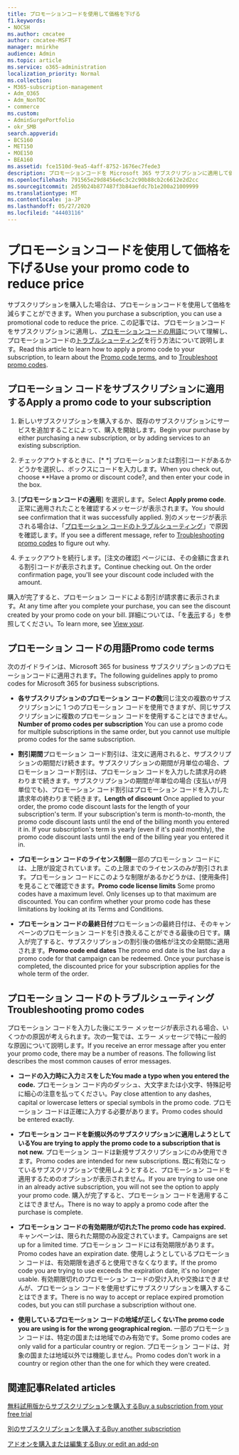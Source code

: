 ```yaml
---
title: プロモーションコードを使用して価格を下げる
f1.keywords:
- NOCSH
ms.author: cmcatee
author: cmcatee-MSFT
manager: mnirkhe
audience: Admin
ms.topic: article
ms.service: o365-administration
localization_priority: Normal
ms.collection:
- M365-subscription-management
- Adm_O365
- Adm_NonTOC
- commerce
ms.custom:
- AdminSurgePortfolio
- okr_SMB
search.appverid:
- BCS160
- MET150
- MOE150
- BEA160
ms.assetid: fce1510d-9ea5-4aff-8752-1676ec7fede3
description: プロモーションコードを Microsoft 365 サブスクリプションに適用して価格を下げる方法、およびエラーが発生した場合にプロモーションコードのトラブルシューティングを行う方法について説明します。
ms.openlocfilehash: 791565e29d8456e6c3c2c90b88cb2c6612e2d2cc
ms.sourcegitcommit: 2d59b24b877487f3b84aefdc7b1e200a21009999
ms.translationtype: MT
ms.contentlocale: ja-JP
ms.lasthandoff: 05/27/2020
ms.locfileid: "44403116"
---
```

# <a name="use-your-promo-code-to-reduce-price"></a><span data-ttu-id="94b02-103">プロモーションコードを使用して価格を下げる</span><span class="sxs-lookup"><span data-stu-id="94b02-103">Use your promo code to reduce price</span></span>

<span data-ttu-id="94b02-104">サブスクリプションを購入した場合は、プロモーションコードを使用して価格を減らすことができます。</span><span class="sxs-lookup"><span data-stu-id="94b02-104">When you purchase a subscription, you can use a promotional code to reduce the price.</span></span> <span data-ttu-id="94b02-105">この記事では、プロモーションコードをサブスクリプションに適用し、[プロモーションコードの用語](#promo-code-terms)について理解し、プロモーションコードの[トラブルシューティング](#troubleshooting-promo-codes)を行う方法について説明します。</span><span class="sxs-lookup"><span data-stu-id="94b02-105">Read this article to learn how to apply a promo code to your subscription, to learn about the [Promo code terms](#promo-code-terms), and to [Troubleshoot promo codes](#troubleshooting-promo-codes).</span></span>
  
## <a name="apply-a-promo-code-to-your-subscription"></a><span data-ttu-id="94b02-106">プロモーション コードをサブスクリプションに適用する</span><span class="sxs-lookup"><span data-stu-id="94b02-106">Apply a promo code to your subscription</span></span>

1. <span data-ttu-id="94b02-107">新しいサブスクリプションを購入するか、既存のサブスクリプションにサービスを追加することによって、購入を開始します。</span><span class="sxs-lookup"><span data-stu-id="94b02-107">Begin your purchase by either purchasing a new subscription, or by adding services to an existing subscription.</span></span>
    
2. <span data-ttu-id="94b02-108">チェックアウトするときに、[\* \*] プロモーションまたは割引コードがあるかどうかを選択し、ボックスにコードを入力します。</span><span class="sxs-lookup"><span data-stu-id="94b02-108">When you check out, choose \*\*Have a promo or discount code?, and then enter your code in the box.</span></span> 
  
3. <span data-ttu-id="94b02-109">[**プロモーションコードの適用**] を選択します。</span><span class="sxs-lookup"><span data-stu-id="94b02-109">Select **Apply promo code**.</span></span> <span data-ttu-id="94b02-110">正常に適用されたことを確認するメッセージが表示されます。</span><span class="sxs-lookup"><span data-stu-id="94b02-110">You should see confirmation that it was successfully applied.</span></span> <span data-ttu-id="94b02-111">別のメッセージが表示される場合は、「[プロモーション コードのトラブルシューティング](#troubleshooting-promo-codes)」で原因を確認します。</span><span class="sxs-lookup"><span data-stu-id="94b02-111">If you see a different message, refer to [Troubleshooting promo codes](#troubleshooting-promo-codes) to figure out why.</span></span> 
    
4. <span data-ttu-id="94b02-112">チェックアウトを続行します。[注文の確認] ページには、その金額に含まれる割引コードが表示されます。</span><span class="sxs-lookup"><span data-stu-id="94b02-112">Continue checking out. On the order confirmation page, you'll see your discount code included with the amount.</span></span> 
    
<span data-ttu-id="94b02-113">購入が完了すると、プロモーション コードによる割引が請求書に表示されます。</span><span class="sxs-lookup"><span data-stu-id="94b02-113">At any time after you complete your purchase, you can see the discount created by your promo code on your bill.</span></span> <span data-ttu-id="94b02-114">詳細については、「を[表示](billing-and-payments/view-your-bill-or-invoice.md)する」を参照してください。</span><span class="sxs-lookup"><span data-stu-id="94b02-114">To learn more, see [View your](billing-and-payments/view-your-bill-or-invoice.md).</span></span>
  
## <a name="promo-code-terms"></a><span data-ttu-id="94b02-115">プロモーション コードの用語</span><span class="sxs-lookup"><span data-stu-id="94b02-115">Promo code terms</span></span>

<span data-ttu-id="94b02-116">次のガイドラインは、Microsoft 365 for business サブスクリプションのプロモーションコードに適用されます。</span><span class="sxs-lookup"><span data-stu-id="94b02-116">The following guidelines apply to promo codes for Microsoft 365 for business subscriptions.</span></span>
  
- <span data-ttu-id="94b02-117">**各サブスクリプションのプロモーション コードの数**同じ注文の複数のサブスクリプションに 1 つのプロモーション コードを使用できますが、同じサブスクリプションに複数のプロモーション コードを使用することはできません。</span><span class="sxs-lookup"><span data-stu-id="94b02-117">**Number of promo codes per subscription** You can use a promo code for multiple subscriptions in the same order, but you cannot use multiple promo codes for the same subscription.</span></span> 
    
- <span data-ttu-id="94b02-p104">**割引期間**プロモーション コード割引は、注文に適用されると、サブスクリプションの期間だけ続きます。サブスクリプションの期間が月単位の場合、プロモーション コード割引は、プロモーション コードを入力した請求月の終わりまで続きます。サブスクリプションの期間が年単位の場合 (支払いが月単位でも)、プロモーション コード割引はプロモーション コードを入力した請求年の終わりまで続きます。</span><span class="sxs-lookup"><span data-stu-id="94b02-p104">**Length of discount** Once applied to your order, the promo code discount lasts for the length of your subscription's term. If your subscription's term is month-to-month, the promo code discount lasts until the end of the billing month you entered it in. If your subscription's term is yearly (even if it's paid monthly), the promo code discount lasts until the end of the billing year you entered it in.</span></span> 
    
- <span data-ttu-id="94b02-p105">**プロモーション コードのライセンス制限**一部のプロモーション コードには、上限が設定されています。この上限までのライセンスのみが割引されます。プロモーション コードにこのような制限があるかどうかは、[使用条件] を見ることで確認できます。</span><span class="sxs-lookup"><span data-stu-id="94b02-p105">**Promo code license limits** Some promo codes have a maximum level. Only licenses up to that maximum are discounted. You can confirm whether your promo code has these limitations by looking at its Terms and Conditions.</span></span> 
    
- <span data-ttu-id="94b02-p106">**プロモーション コードの最終日付**プロモーションの最終日付は、そのキャンペーンのプロモーション コードを引き換えることができる最後の日です。購入が完了すると、サブスクリプションの割引後の価格が注文の全期間に適用されます。</span><span class="sxs-lookup"><span data-stu-id="94b02-p106">**Promo code end dates** The promo end date is the last day a promo code for that campaign can be redeemed. Once your purchase is completed, the discounted price for your subscription applies for the whole term of the order.</span></span> 
    
## <a name="troubleshooting-promo-codes"></a><span data-ttu-id="94b02-126">プロモーション コードのトラブルシューティング</span><span class="sxs-lookup"><span data-stu-id="94b02-126">Troubleshooting promo codes</span></span>

<span data-ttu-id="94b02-p107">プロモーション コードを入力した後にエラー メッセージが表示される場合、いくつかの原因が考えられます。次の一覧では、エラー メッセージで特に一般的な原因について説明します。</span><span class="sxs-lookup"><span data-stu-id="94b02-p107">If you receive an error message after you enter your promo code, there may be a number of reasons. The following list describes the most common causes of error messages.</span></span>
  
- <span data-ttu-id="94b02-129">**コードの入力時に入力ミスをした**</span><span class="sxs-lookup"><span data-stu-id="94b02-129">**You made a typo when you entered the code.**</span></span> <span data-ttu-id="94b02-130">プロモーション コード内のダッシュ、大文字または小文字、特殊記号に細心の注意を払ってください。</span><span class="sxs-lookup"><span data-stu-id="94b02-130">Pay close attention to any dashes, capital or lowercase letters or special symbols in the promo code.</span></span> <span data-ttu-id="94b02-131">プロモーション コードは正確に入力する必要があります。</span><span class="sxs-lookup"><span data-stu-id="94b02-131">Promo codes should be entered exactly.</span></span>
  
- <span data-ttu-id="94b02-132">**プロモーション コードを新規以外のサブスクリプションに適用しようとしている**</span><span class="sxs-lookup"><span data-stu-id="94b02-132">**You are trying to apply the promo code to a subscription that is not new.**</span></span> <span data-ttu-id="94b02-133">プロモーション コードは新規サブスクリプションにのみ使用できます。</span><span class="sxs-lookup"><span data-stu-id="94b02-133">Promo codes are intended for new subscriptions.</span></span> <span data-ttu-id="94b02-134">既に有効になっているサブスクリプションで使用しようとすると、プロモーション コードを適用するためのオプションが表示されません。</span><span class="sxs-lookup"><span data-stu-id="94b02-134">If you are trying to use one in an already active subscription, you will not see the option to apply your promo code.</span></span> <span data-ttu-id="94b02-135">購入が完了すると、プロモーション コードを適用することはできません。</span><span class="sxs-lookup"><span data-stu-id="94b02-135">There is no way to apply a promo code after the purchase is complete.</span></span>
  
- <span data-ttu-id="94b02-136">**プロモーション コードの有効期限が切れた**</span><span class="sxs-lookup"><span data-stu-id="94b02-136">**The promo code has expired.**</span></span> <span data-ttu-id="94b02-137">キャンペーンは、限られた期間のみ設定されています。</span><span class="sxs-lookup"><span data-stu-id="94b02-137">Campaigns are set up for a limited time.</span></span> <span data-ttu-id="94b02-138">プロモーション コードには有効期限があります。</span><span class="sxs-lookup"><span data-stu-id="94b02-138">Promo codes have an expiration date.</span></span> <span data-ttu-id="94b02-139">使用しようとしているプロモーション コードは、有効期限を過ぎると使用できなくなります。</span><span class="sxs-lookup"><span data-stu-id="94b02-139">If the promo code you are trying to use exceeds the expiration date, it's no longer usable.</span></span> <span data-ttu-id="94b02-140">有効期限切れのプロモーション コードの受け入れや交換はできませんが、プロモーション コードを使用せずにサブスクリプションを購入することはできます。</span><span class="sxs-lookup"><span data-stu-id="94b02-140">There is no way to accept or replace expired promotion codes, but you can still purchase a subscription without one.</span></span>
  
- <span data-ttu-id="94b02-141">**使用しているプロモーション コードの地域が正しくない**</span><span class="sxs-lookup"><span data-stu-id="94b02-141">**The promo code you are using is for the wrong geographical region.**</span></span> <span data-ttu-id="94b02-142">一部のプロモーション コードは、特定の国または地域でのみ有効です。</span><span class="sxs-lookup"><span data-stu-id="94b02-142">Some promo codes are only valid for a particular country or region.</span></span> <span data-ttu-id="94b02-143">プロモーション コードは、対象の国または地域以外では機能しません。</span><span class="sxs-lookup"><span data-stu-id="94b02-143">Promo codes don't work in a country or region other than the one for which they were created.</span></span>
  
## <a name="related-articles"></a><span data-ttu-id="94b02-144">関連記事</span><span class="sxs-lookup"><span data-stu-id="94b02-144">Related articles</span></span>

[<span data-ttu-id="94b02-145">無料試用版からサブスクリプションを購入する</span><span class="sxs-lookup"><span data-stu-id="94b02-145">Buy a subscription from your free trial</span></span>](buy-a-subscription-from-your-free-trial.md)
  
[<span data-ttu-id="94b02-146">別のサブスクリプションを購入する</span><span class="sxs-lookup"><span data-stu-id="94b02-146">Buy another subscription</span></span>](buy-another-subscription.md)
  
[<span data-ttu-id="94b02-147">アドオンを購入または編集する</span><span class="sxs-lookup"><span data-stu-id="94b02-147">Buy or edit an add-on</span></span>](buy-or-edit-an-add-on.md)